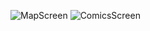 ![MapScreen](https://johndan2354.github.io/BBMobileImages/Map.PNG) ![ComicsScreen](https://johndan2354.github.io/BBMobileImages/Comics.PNG)
